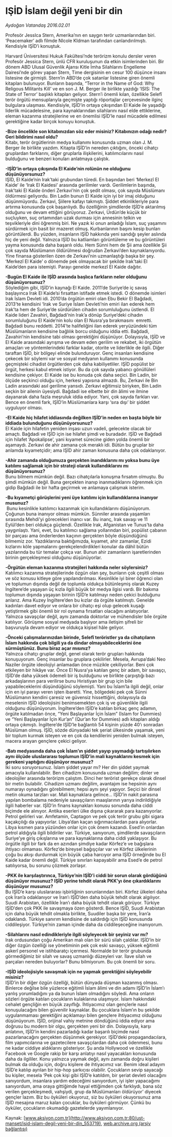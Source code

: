 # IŞİD İslam değil yeni bir din

*Aydoğan Vatandaş 2016.02.01*

<div class="pNewsDetailMainContent ctx_content" itemprop="articleBody">
 <p>
  Profesör JessIca Stern, Amerika’nın en saygın terör uzmanlarından biri. ‘Peacemaker’ adlı filmde NIcole KIdman tarafından canlandırılmıştı. Kendisiyle IŞİD’i konuştuk.
 </p>
 <p>
  Harvard Üniversitesi Hukuk Fakültesi’nde terörizm konulu dersler veren Profesör Jessica Stern, ünlü CFR kuruluşunun da etkin isimlerinden biri. Bir dönem ABD Ulusal Güvenlik Ajansı Kitle İmha Silahlarını Engelleme Dairesi’nde görev yapan Stern, Time dergisinin en cesur 100 düşünce insanı listesine de girmişti. Stern’in ABD’de çok satanlar listesine giren önemli kitapları bulunuyor. Bunların başında, “Terror in the Name of God: Why Religous Militants Kill’ ve en son J. M. Berger ile birlikte yazdığı ‘ISIS: The State of Terror’ başlıklı kitapları geliyor. Stern’i önemli kılan, özellikle Selefî terör örgütü mensuplarıyla geçmişte yaptığı röportajlar çerçevesinde ilginç bulgulara ulaşması. Kendisiyle, IŞİD’in ortaya çıkışından El Kaide ile yaşadığı liderlik mücadelesine, para kaynaklarından silahlarını nasıl elde ettiklerine, eleman kazanma stratejilerine ve en önemlisi IŞİD’le nasıl mücadele edilmesi gerektiğine kadar birçok konuyu konuştuk.
 </p>
 <p>
  <strong>
   -Bize öncelikle son kitabınızdan söz eder misiniz? Kitabınızın odağı nedir? Geri bildirimi nasıl oldu?
  </strong>
  <br/>
  Kitabı, terör örgütlerinin medya kullanımı konusunda uzman olan J. M. Berger ile birlikte yazdım. Kitapta IŞİD’in nereden çıktığını, önceki cihatçı gruplardan farklarını, diğer gruplarla ilişkilerini, katılımcılarını nasıl bulduğunu ve benzeri konuları anlatmaya çalıştık.
 </p>
 <p>
  <strong>
   -IŞİD’in ortaya çıkışında El Kaide’nin rolünün ne olduğunu düşünüyorsunuz?
  </strong>
  <br/>
  IŞİD, El Kaide’nin Irak’taki grubundan türedi. En başından beri ‘Merkezî El Kaide’ ile ‘Irak El Kaidesi’ arasında gerilimler vardı. Gerilimlerin başında, Irak’taki El Kaide önderi Zerkavi’nin çok şedit olması, çok sayıda Müslümanı öldürmesi geliyordu. Bin Ladin bunun El Kaide için iyi bir imaj olduğunu düşünmüyordu. Zerkavi, Şiilere kafayı takmıştı. Şiddet etkinlikleriyle para artırma konusunda çok başarılıydı. Bu özelliğinin şimdilerde IŞİD’e aktarılmış olduğunu ve devam ettiğini görüyoruz. Zerkavi, Ürdün’de küçük bir suçluyken, suç ortamından uzak durması için annesinin telkin ve teşvikleriyle dini öğrenmiş biri. Ne yazık ki onun anladığı İslam, suç yaşamını sürdürmek için basit bir mazeret olmuş. Kurbanlarının başını kesip bunları görüntülerdi. Bu yüzden, insanların IŞİD hakkında yeni sandığı şeyler aslında hiç de yeni değil. Yalnızca IŞİD bu katliamları görüntüleme ve bu görüntüleri yayma konusunda daha başarılı oldu. Hem Sünni hem de Şii ama özellikle Şii çok sayıda Müslümanın öldürülmesi doğrudan Zerkavi’den kaynaklanıyordu. Yine finansa gösterilen özen de Zerkavi’nin uzmanlaştığı başka bir şey. ‘Merkezî El Kaide’ o dönemde pek olmayacak bir şekilde Irak’taki El Kaide’den para istemişti. Parayı genelde merkezî El Kaide dağıtır.
 </p>
 <p>
  <strong>
   -Bugün El Kaide ile IŞİD arasında başlıca farkların neler olduğunu düşünüyorsunuz?
  </strong>
  <br/>
  Söylediğim gibi, IŞİD’in kaynağı El Kaide. 2011’de Suriye’de iç savaş başlayınca Irak El Kaide’si fırsattan istifade etmek istedi. O dönemde isimleri Irak İslam Devleti idi. 2010’da örgütün emiri olan Ebu Bekir El Bağdadi, 2013’te kendisini ‘Irak ve Suriye İslam Devleti’nin emiri ilan ederek hem Irak’ta hem de Suriye’de sürdürülen cihadın sorumluluğunu üstlendi. El Kaide lideri Zavahiri, Bağdadi’nin Irak’a dönüp Suriye’deki cihadın sorumluluğunu El Kaide’nin kolu olan El Nusra’ya bırakmasını  emretti. Bağdadi bunu reddetti. 2014’te halifeliğini ilan ederek yeryüzündeki tüm Müslümanların kendisine bağlılık borcu olduğunu iddia etti. Bağdadi, Zavahiri’nin kendisine tabi olması gerektiğini düşünüyor. Dolayısıyla, IŞİD ve El Kaide arasındaki ayrışma ve devam eden gerilim ve rekabet, iki örgütün amaçları ve yöntemlerindeki farklar kadar, otorite ve liderlikle de ilgili. Diğer taraftan IŞİD, bir bölgeyi elinde bulunduruyor. Genç insanları kendisine çekecek bir söylemi var ve sosyal medyanın kullanımı konusunda geçmişteki cihadist örgütlerden çok daha kabiliyetliler. IŞİD popülist bir örgüt, herkesi kabul etmek istiyor. Bu da çok sayıda yabancı gönüllüleri kendisine çekiyor. El Kaide ise bu konuda çok daha seçici. Bin Ladin, bir ölçüde seçkinci olduğu için, herkesi yapısına almazdı. Bu, Zerkavi ile Bin Ladin arasındaki asıl gerilime yansıdı. Zerkavi eğitimsiz biriyken, Bin Ladin seçkin bir ailenin üyesiydi. Bağdadi ise elbette bir din âlimi ve ilmine dayanarak daha fazla meşruluk iddia ediyor. Yani, çok sayıda farkları var. Bence en önemli fark, IŞİD’in Müslümanlara karşı ‘sıra dışı’ bir şiddet uyguluyor olması.
 </p>
 <p>
  <strong>
   -El Kaide hiç hilafet iddiasında değilken IŞİD’in neden en başta böyle bir iddiada bulunduğunu düşünüyorsunuz?
  </strong>
  <br/>
  El Kaide için hilafetin yeniden inşası uzun vadeli, gelecekte olacak bir amaçtı. Bağdadi ve IŞİD için ise hilafet şimdi ve buradadır. IŞİD ve Bağdadi için hilafet ‘Apokalipse’, yani kıyamet sürecine giden yolda önemli bir aşamaydı. Zerkavi de ahir zamana çok meraklı idi. Bütün bu gruplar bir anlamda kıyametçidir; ama IŞİD ahir zaman konusuna daha çok odaklanıyor.
 </p>
 <p>
  <strong>
   -Ahir zamanda olduğumuza gerçekten inandıklarını mı yoksa bunu üye katılımı sağlamak için bir strateji olarak kullandıklarını mı düşünüyorsunuz?
  </strong>
  <br/>
  Bunu bilmem mümkün değil. Bazı cihatçılarla konuşma fırsatım olmuştu. Bu şimdi mümkün değil. Buna gerçekten inanıp inanmadıklarını öğrenmek için gidip Bağdadi ile bir hafta geçirmek ve anlamaya çalışmak isterim.
 </p>
 <p>
  <strong>
   -Bu kıyametçi görüşlerini yeni üye katılımı için kullandıklarına inanıyor musunuz?
  </strong>
  <br/>
  <img alt="" src="http://web.archive.org/web/20160207061436im_/http://medya.aksiyon.com.tr//aksiyon/2016/02/02/574927.jpg "/>
  Bunu kesinlikle katılımcı kazanmak için kullandıklarını düşünüyorum. Çoğunun buna inanıyor olması mümkün. Sünniler arasında yaşamları sırasında Mehdi’yi görecekleri inancı var. Bu inanç, Irak savaşı ve 11 Eylül’den beri oldukça güçlendi. Özellikle Irak, Afganistan ve Tunus’ta daha yaygınlaştı. Yani, evet, bu katılımcı sağlama yollarından biri, popülist çabanın bir parçası ama önderlerden kaçının gerçekten böyle düşündüğünü bilmemiz zor. Yazdıklarına baktığımızda, kıyamet, ahir zamanlar, Ezidi kızlarını köle yapmalarını gerekçelendirdikleri konular da dâhil bütün yazılarında bu tür temalar çokça var. Bunun ahir zamanların işaretlerinden birinin gerçekleşmesi olduğunu düşünüyorlar.
 </p>
 <p>
  <strong>
   -Örgütün eleman kazanma stratejileri hakkında neler söylersiniz?
  </strong>
  <br/>
  Katılımcı kazanma stratejilerinde özgün olan şey, bunların çok çeşitli olması ve söz konusu kitleye göre yapılandırılması. Kesinlikle iyi birer öğrenci olan ve toplumun dışında değil de toplumla oldukça bütünleşmiş olarak Kuzey İngiltere’de yaşayan üç kızla ilgili büyük bir medya ilgisi vardı. Bir bakıma toplumun dışında yaşayan birinin IŞİD’e katılmayı neden çekici bulduğunu anlarız. Ama Kuzey İngiltere’den bu kızlar da örgüte katılmıştı. Genelde kadınları davet ediyor ve onlara bir cihatçı eşi olup gelecek kuşağı yetiştirmek gibi önemli bir rol oynama fırsatları olacağını anlatıyorlar. Yalnızca savaşçılar değil, aynı zamanda doktorlar ve mühendisler bile örgüte katılıyor. Görüşme sosyal medyada başlıyor ama iletişim şifreli bir başvuruyla devam ediyor ve oldukça kişisel hâle geliyor.
 </p>
 <p>
  <strong>
   -Önceki çalışmalarınızdan birinde, Selefî teröristler ya da cihatçıların İslam hakkında çok bilgili ya da dindar olmayabileceklerini öne sürmüştünüz. Bunu biraz açar mısınız?
  </strong>
  <br/>
  Yalnızca cihatçı gruplar değil, genel olarak terör grupları hakkında konuşuyorum. Genç insanlar bu gruplara çekilirler. Mesela, Avrupa’daki Neo Naziler örgüte ideolojiyi anlamadan önce müzikle çekiliyorlar. Beni çok etkileyen bir hikâye var. Önce El Nusra’ya katılan genç bir adam, bir savaşçı, IŞİD’de daha yüksek ödemeli bir iş bulduğunu ve birlikte çarpıştığı bazı arkadaşlarının para verilirse bunu Hıristiyan bir grup için bile yapabileceklerini düşündüğünü söylemişti. Yani bu İslam’la ilgili değil, onlar için en iyi parayı veren işten ibaretti. Yine, bölgedeki pek çok Sünni Müslümanın kendini çaresiz ve güvensiz hissettiğini, dolayısıyla da meselenin IŞİD ideolojisini benimsemekten çok iş ve güvenlikle ilgili olduğunu düşünüyorum. İngiltere’den IŞİD’e katılan birkaç genç adamın, örgüte katılmadan önce, “Yeni Başlayanlar İçin İslam” (Islam for Dummies) ve “Yeni Başlayanlar İçin Kur’an” (Qur’an for Dummies) adlı kitapları aldığı ortaya çıkmıştı. İngiltere’de IŞİD’le bağlantılı 54 kişinin yüzde 40’ı sonradan Müslüman olmuş. IŞİD, sözde dünyadaki tek şeriat ülkesinde yaşamak, yeni bir toplum kurmak isteyen ve en çok da kendilerini yeniden bulmak isteyen, macera arayan gençlere çekici geliyor.
 </p>
 <p>
  <strong>
   -Batı medyasında daha çok İslam’ın şiddet yayıp yaymadığı tartışılırken aynı ölçüde uluslararası toplumun IŞİD’in mali kaynaklarını kesmek için gerekeni yaptığını düşünüyor musunuz?
  </strong>
  <br/>
  İki soru soruyorsunuz. İslam şiddet yayar mı? Her din şiddet yaymak amacıyla kullanılabilir. Ben cihadizm konusunda uzman değilim; dinler ve ideolojiler arasında terörizm çalıştım. Dinci her terörist gerekçe olarak dinsel bir metin bulabilir. Cihadizm uzmanı değilim, avantajım ise hepsinin aynı numarayı oynadığını görebilmem; hepsi aynı şeyi yapıyor. Seçici bir dinsel metin okuma tarzları var. Mali kaynaklara gelince… IŞİD’in nakit parasına yapılan bombalama nedeniyle savaşçıların maaşlarının yarıya indirildiğiyle ilgili haberler var. IŞİD’in finans kaynakları konusu sonunda daha ciddi biçimde ele alınıyor. Antika eserleri ülke dışına çıkararak para kazanıyorlar. Petrol gelirleri var. Amfetamin, Captagon ve pek çok terör grubu gibi sigara kaçakçılığı da yapıyorlar. Libya’dan kaçan sığınmacılardan para alıyorlar. Libya kısmen para yüzünden onlar için çok önem kazandı. Esed’in onlardan petrol aldığıyla ilgili bildiriler var. Türkiye, sanıyorum, şimdilerde savaşçıların Suriye’ye giriş çıkışlarına ve para kaynaklarına daha ciddi yaklaşıyor. Bu örgütle ilgili bir fark da en azından şimdiye kadar Körfez’e ve bağışlara ihtiyacı olmaması. Körfez’de bireysel bağışçılar var ve Körfez ülkelerinin çoğu bu akışı durdurmak için büyük çaba harcıyor ama IŞİD örneğinde bu El Kaide kadar önemli değil. Türkiye sınırları kapayabilir ama Esed’e de petrol satılıyorsa, bu sorunu çözmek zorlaşır.
 </p>
 <p>
  <strong>
   -PKK ile karşılaştırınca, Türkiye’nin IŞİD’i ciddi bir sorun olarak gördüğünü düşünüyor musunuz? IŞİD yerine tehdit olarak PKK’yı öne çıkardıklarını düşünüyor musunuz?
  </strong>
  <br/>
  Bu IŞİD’e karşı uluslararası işbirliğinin sorunlarından biri. Körfez ülkeleri daha çok İran’a odaklanıyor ve İran’ı IŞİD’den daha büyük tehdit olarak algılıyor. Suudi Arabistan, özellikle İran’ı daha büyük tehdit olarak görüyor. Türkiye IŞİD’den çok PKK ile savaşmaya özen gösterdi. Bence IŞİD, Suudi Arabistan için daha büyük tehdit olmakla birlikte, Suudiler başka bir yere, İran’a odaklandı. Türkiye sanırım kendisine de saldırdığı için IŞİD konusunda ciddileşiyor. Türkiye’nin zaman içinde daha da ciddileşeceğine inanıyorum.
 </p>
 <p>
  <strong>
   -Silahlarını nasıl edindikleriyle ilgili söyleyecek bir şeyiniz var mı?
  </strong>
  <br/>
  Irak ordusundan çoğu Amerikan malı olan bir sürü silah çaldılar. IŞİD’in bir diğer özgün özelliği ise yönetiminin pek çok eski savaşçı, yüksek eğitimli askerî personel ve istihbaratçı içermesi. Normalde bir terör grubunda görmediğimiz bir silah ve savaş uzmanlığı düzeyleri var. İlave silah ve parçaları nereden buluyorlar? Bunu bilmiyorum. Bu çok önemli bir soru.
 </p>
 <p>
  <strong>
   -IŞİD ideolojisiyle savaşmak için ne yapmak gerektiğini söyleyebilir misiniz?
  </strong>
  <br/>
  IŞİD’in bir diğer özgün özelliği, bütün dünyada düşman kazanmış olması. Binlerce değilse bile yüzlerce eğitimli İslam âlimi ve din adamı IŞİD’in İslam’ı yanlış yorumladığını ya da bunun İslam olmadığını söyledi. Ama onların sözleri örgüte katılan çocukların kulaklarına ulaşmıyor. İslam hakkındaki cehalet gençliğin en büyük zayıflığı. İhtiyacımız olan gençlerle nasıl konuşulacağını bilen güvenilir kaynaklar. Bu çocuklara İslam’ın bu şekilde uygulanmaması gerektiğini açıklamayı bilen gençlere ihtiyacımız olduğunu düşünüyorum. IŞİD, orijinal vahiy metnine döndüğünü iddia ediyor ama doğrusu bu modern bir olgu, gerçekten yeni bir din. Dolayısıyla, karşı anlatının, IŞİD’in kendini pazarladığı kadar başarılı biçimde nasıl pazarlanacağını gerçekten düşünmek gerekiyor. IŞİD’deki propagandacılara, film yapımcılarına ve gazetecilere savaşçılardan daha çok ödenmesi, bunu ne kadar ciddiye aldıklarını gösteriyor. Şu anda Hollywood ve özellikle Facebook ve Google rakip bir karşı anlatıyı nasıl yayacakları konusunda daha da ilgililer. Konu yalnızca yaymak değil, aynı zamanda doğru kişileri bulmak da olduğu için, doğru kişilere de ihtiyacımız var. Benim ideal adayım IŞİD’e katılıp ayrılan bir hip-hop şarkıcısı olabilir. Çocukların sevip sayacağı bu kişiler, mesela ‘Pek çok kişi gibi IŞİD’e katıldım, bir şeriat devleti olacağını sanıyordum, insanlara yardım edeceğimi sanıyordum, iyi işler yapacağımı sanıyordum, ama oraya gittiğimde hayal ettiğimden çok farklıydı, bana söz verilen gerçekleşmedi, vahşiydi, grup da Müslümanları öldürüyor’ diyecek gençler lazım. Biz bu öyküleri okuyoruz, siz bu öyküleri okuyorsunuz ama IŞİD mesajına maruz kalan çocuklar, bu öyküleri görmüyor. Çünkü bu öyküler, çocukların okumadığı gazetelerde yayımlanıyor.
 </p>
</div>


Kaynak: [www.aksiyon.com.tr](http://www.aksiyon.com.tr:80/ust-manset/isid-islam-degil-yeni-bir-din_553719), [web.archive.org (arşiv bağlantısı)](http://web.archive.org/web/20160207061436/http://www.aksiyon.com.tr:80/ust-manset/isid-islam-degil-yeni-bir-din_553719)
